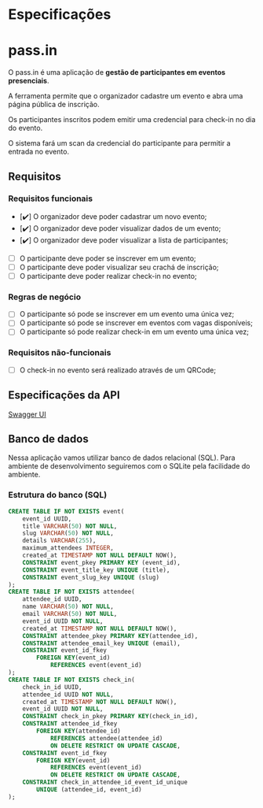 # Especificações

# pass.in

O pass.in é uma aplicação de **gestão de participantes em eventos presenciais**.

A ferramenta permite que o organizador cadastre um evento e abra uma página pública de inscrição.

Os participantes inscritos podem emitir uma credencial para check-in no dia do evento.

O sistema fará um scan da credencial do participante para permitir a entrada no evento.

## Requisitos

### Requisitos funcionais

- [✔️]  O organizador deve poder cadastrar um novo evento;
- [✔️]  O organizador deve poder visualizar dados de um evento;
- [✔️]  O organizador deve poder visualizar a lista de participantes;
- [ ]  O participante deve poder se inscrever em um evento;
- [ ]  O participante deve poder visualizar seu crachá de inscrição;
- [ ]  O participante deve poder realizar check-in no evento;

### Regras de negócio

- [ ]  O participante só pode se inscrever em um evento uma única vez;
- [ ]  O participante só pode se inscrever em eventos com vagas disponíveis;
- [ ]  O participante só pode realizar check-in em um evento uma única vez;

### Requisitos não-funcionais

- [ ]  O check-in no evento será realizado através de um QRCode;

## Especificações da API

[Swagger UI](https://nlw-unite-nodejs.onrender.com/docs/static/index.html)

## Banco de dados

Nessa aplicação vamos utilizar banco de dados relacional (SQL). Para ambiente de desenvolvimento seguiremos com o SQLite pela facilidade do ambiente.

### Estrutura do banco (SQL)

```sql
CREATE TABLE IF NOT EXISTS event(
    event_id UUID,
    title VARCHAR(50) NOT NULL,
    slug VARCHAR(50) NOT NULL,
    details VARCHAR(255),
    maximum_attendees INTEGER,
    created_at TIMESTAMP NOT NULL DEFAULT NOW(),
    CONSTRAINT event_pkey PRIMARY KEY (event_id),
    CONSTRAINT event_title_key UNIQUE (title),
    CONSTRAINT event_slug_key UNIQUE (slug)
);
CREATE TABLE IF NOT EXISTS attendee(
    attendee_id UUID,
    name VARCHAR(50) NOT NULL,
    email VARCHAR(50) NOT NULL,
    event_id UUID NOT NULL,
    created_at TIMESTAMP NOT NULL DEFAULT NOW(),
    CONSTRAINT attendee_pkey PRIMARY KEY(attendee_id),
    CONSTRAINT attendee_email_key UNIQUE (email),
    CONSTRAINT event_id_fkey
        FOREIGN KEY(event_id) 
            REFERENCES event(event_id)
);
CREATE TABLE IF NOT EXISTS check_in(
    check_in_id UUID,
    attendee_id UUID NOT NULL,
    created_at TIMESTAMP NOT NULL DEFAULT NOW(),
    event_id UUID NOT NULL,
    CONSTRAINT check_in_pkey PRIMARY KEY(check_in_id),
    CONSTRAINT attendee_id_fkey
        FOREIGN KEY(attendee_id) 
            REFERENCES attendee(attendee_id)
            ON DELETE RESTRICT ON UPDATE CASCADE,
    CONSTRAINT event_id_fkey
        FOREIGN KEY(event_id) 
            REFERENCES event(event_id)
            ON DELETE RESTRICT ON UPDATE CASCADE,
    CONSTRAINT check_in_attendee_id_event_id_unique
        UNIQUE (attendee_id, event_id)                        
);
```